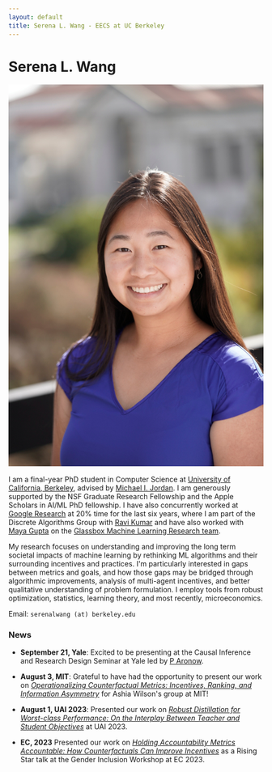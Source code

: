 ```yaml
---
layout: default
title: Serena L. Wang - EECS at UC Berkeley
---
```

	
	
# Serena L. Wang 

<img src="img/serena.jpg" alt="Photo" class="rightside_image">

I am a final-year PhD student in Computer Science at [University of California, Berkeley](https://eecs.berkeley.edu/), advised by [Michael I. Jordan](https://people.eecs.berkeley.edu/~jordan/). I am generously supported by the NSF Graduate Research Fellowship and the Apple Scholars in AI/ML PhD fellowship. I have also concurrently worked at [Google Research](https://research.google/people/SerenaLutongWang/) at 20% time for the last six years, where I am part of the Discrete Algorithms Group with [Ravi Kumar](https://sites.google.com/site/ravik53/) and have also worked with [Maya Gupta](https://mayagupta.org/) on the [Glassbox Machine Learning Research team](https://www.technologyreview.com/2015/11/05/165175/google-tries-to-make-machine-learning-a-little-more-human/).

My research focuses on understanding and improving the long term societal impacts of machine learning by rethinking ML algorithms and their surrounding incentives and practices. I'm particularly interested in gaps between metrics and goals, and how those gaps may be bridged through algorithmic improvements, analysis of multi-agent incentives, and better qualitative understanding of problem formulation. I employ tools from robust optimization, statistics, learning theory, and most recently, microeconomics.
			
Email: `serenalwang (at) berkeley.edu`

### News
- **September 21, Yale**: Excited to be presenting at the Causal Inference and Research Design Seminar at Yale led by [P Aronow](https://politicalscience.yale.edu/people/p-aronow). 

- **August 3, MIT**: Grateful to have had the opportunity to present our work on [*Operationalizing Counterfactual Metrics: Incentives, Ranking, and Information Asymmetry*](https://arxiv.org/abs/2305.14595) for Ashia Wilson's group at MIT!

- **August 1, UAI 2023**: Presented our work on [*Robust Distillation for Worst-class Performance: On the Interplay Between Teacher and Student Objectives*](https://proceedings.mlr.press/v216/wang23e.html) at UAI 2023.

- **EC, 2023** Presented our work on [*Holding Accountability Metrics Accountable: How Counterfactuals Can Improve Incentives*](https://arxiv.org/abs/2305.14595) as a Rising Star talk at the Gender Inclusion Workshop at EC 2023.
